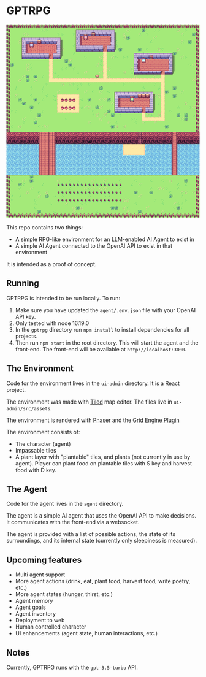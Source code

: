 # GPTRPG

![map of the game](map.png)

This repo contains two things:

* A simple RPG-like environment for an LLM-enabled AI Agent to exist in
* A simple AI Agent connected to the OpenAI API to exist in that environment

It is intended as a proof of concept.

## Running

GPTRPG is intended to be run locally. To run:

1. Make sure you have updated the `agent/.env.json` file with your OpenAI API key.  
2. Only tested with node 16.19.0 
2. In the `gptrpg` directory run `npm install` to install dependencies for all projects.
3. Then run `npm start` in the root directory.  This will start the agent and the front-end.  The front-end will be available at `http://localhost:3000`.

## The Environment
Code for the environment lives in the `ui-admin` directory. It is a React project.

The environment was made with [Tiled](https://www.mapeditor.org/) map editor.  The files live in `ui-admin/src/assets`.

The environment is rendered with [Phaser](https://phaser.io/) and the [Grid Engine Plugin](https://annoraaq.github.io/grid-engine/)

The environment consists of:

* The character (agent)
* Impassable tiles
* A plant layer with "plantable" tiles, and plants (not currently in use by agent).  Player can plant food on plantable tiles with S key and harvest food with D key.

## The Agent
Code for the agent lives in the `agent` directory.

The agent is a simple AI agent that uses the OpenAI API to make decisions.  It communicates with the front-end via a websocket.

The agent is provided with a list of possible actions, the state of its surroundings, and its internal state (currently only sleepiness is measured).

## Upcoming features

* Multi agent support
* More agent actions (drink, eat, plant food, harvest food, write poetry, etc.)
* More agent states (hunger, thirst, etc.)
* Agent memory
* Agent goals
* Agent inventory
* Deployment to web
* Human controlled character
* UI enhancements (agent state, human interactions, etc.)

## Notes

Currently, GPTRPG runs with the `gpt-3.5-turbo` API.
